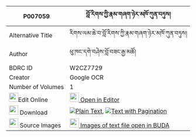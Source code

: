 |P007059|བློ་རིགས་ཀྱི་རྣམ་གཞག་ཉེར་མཁོ་ཀུན་བཏུས། 
| --- | --- 
|Alternative Title |རིགས་ལམ་ཆེ་བ་བློ་རིགས་ཀྱི་རྣམ་གཞག་ཉེར་མཁོ་ཀུན་བཏུས།
|Author| ཕུ་ཁང་དགེ་བཤེས་བློ་བཟང་རྒྱ་མཚོ།
|BDRC ID | W2CZ7729
|Creator | Google OCR
|Number of Volumes| 1
|<img width="25" src="https://img.icons8.com/color/25/000000/edit-property.png">Edit Online| [<img width="25" src="https://avatars.githubusercontent.com/u/45091458?s=200&v=4"> Open in Editor](http://editor.openpecha.org/P007059)
|<img width="25" src="https://img.icons8.com/fluent/48/000000/download-2.png"/>  Download | [![](https://img.icons8.com/color/20/000000/txt.png)Plain Text](https://github.com/Openpecha/P007059/releases/download/v1/lorik_kyi_namshyak_nyer_kho_ku_plain_P007059.zip), [![](https://img.icons8.com/color/20/000000/txt.png)Text with Pagination](https://github.com/Openpecha/P007059/releases/download/v1/lorik_kyi_namshyak_nyer_kho_ku_pages_P007059.zip)
|<img width="25" src="https://img.icons8.com/plasticine/100/000000/pictures-folder.png"/>  Source Images | [<img width="25" src="https://library.bdrc.io/icons/BUDA-small.svg"> Images of text file open in BUDA](https://library.bdrc.io/show/bdr:W2CZ7729)